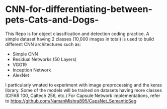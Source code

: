 # CNN-for-differentiating-between-pets-Cats-and-Dogs-
This Repo is for object classification and detection coding practice. A simple dataset having 2 classes (10,000 images in total) is used to build different CNN architectures such as:

 - Simple CNN
 - Residual Networks (50 Layers)
 - VGG19
 - Inception Network
 - AlexNet

I particularly wnated to experiment with image preprocessing and the keras library. Some of the models will be trained on datasets having more classes (CIFAR 100, Caltech 256, etc.)
For Capsule Network implementations, refer to https://github.com/NamanMishra895/CapsNet_SemanticSeg
